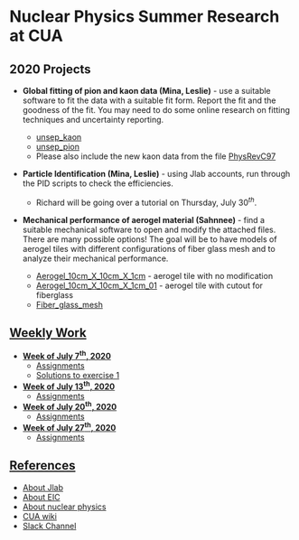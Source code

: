 # Nuclear Physics Summer Research at CUA

## 2020 Projects
* **Global fitting of pion and kaon data (Mina, Leslie)** - use a suitable software to fit the data with a suitable fit form. Report the fit and the goodness of the fit. You may need to do some online research on fitting techniques and uncertainty reporting.
    * [unsep_kaon](weekly_work/7_6_2020/pion_kaon_data/unsep_kaon.dat)
    * [unsep_pion](weekly_work/7_6_2020/pion_kaon_data/unsep_pion.dat)
    * Please also include the new kaon data from the file [PhysRevC97](references/sep_kaon_sig_FF_6_GeV.pdf)
* **Particle Identification (Mina, Leslie)** - using Jlab accounts, run through the PID scripts to check the efficiencies. 
    * Richard will be going over a tutorial on Thursday, July $30^{th}$.

* **Mechanical performance of aerogel material (Sahnnee)** - find a suitable mechanical software to open and modify the attached files. There are many possible options! The goal will be to have models of aerogel tiles with different configurations of fiber glass mesh and to analyze their mechanical performance.
    * [Aerogel_10cm_X_10cm_X_1cm](weekly_work/7_6_2020/aerogel_data/Aerogel_10cm_X_10cm_X_1cm.stp) - aerogel tile with no modification
    * [Aerogel_10cm_X_10cm_X_1cm_01](weekly_work/7_6_2020/aerogel_data/Aerogel_10cm_X_10cm_X_1cm_01.stp) - aerogel tile with cutout for fiberglass
    * [Fiber_glass_mesh](weekly_work/7_6_2020/aerogel_data/Fiber_glass_mesh.stp)

## [Weekly Work](weekly_work)
* **[Week of July 7<sup>th</sup>, 2020](weekly_work/7_6_2020)**
    * [Assignments](weekly_work/7_6_2020/weekly_assignments.md)
    * [Solutions to exercise 1](weekly_work/7_6_2020/exercise_soln/exercise_1.ipynb)
* **[Week of July 13<sup>th</sup>, 2020](weekly_work/7_13_2020)**
    * [Assignments](weekly_work/7_13_2020/weekly_assignments.md)   
* **[Week of July 20<sup>th</sup>, 2020](weekly_work/7_20_2020)**
    * [Assignments](weekly_work/7_20_2020/weekly_assignments.md)       
* **[Week of July 27<sup>th</sup>, 2020](weekly_work/7_27_2020)**
    * [Assignments](weekly_work/7_27_2020/weekly_assignments.md)           

## [References](references)
* [About Jlab](https://www.jlab.org/about)
* [About EIC](https://www.nationalacademies.org/news/2018/07/a-domestic-electron-ion-collider-would-unlock-scientific-mysteries-of-atomic-nuclei-maintain-us-leadership-in-accelerator-science-new-report-says)
* [About nuclear physics](https://particleadventure.org/)
* [CUA wiki](http://www.vsl.cua.edu/cua_phy/index.php/MainPage:Nuclear:Summer2020)
* [Slack Channel](https://kaonlt.slack.com/)